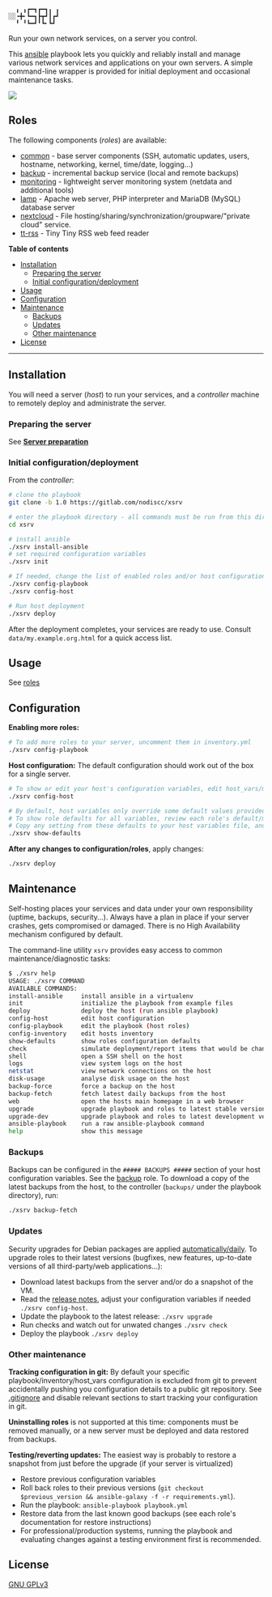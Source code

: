 ```
  ╻ ╻┏━┓┏━┓╻ ╻
░░╺╋╸┗━┓┣┳┛┃┏┛
  ╹ ╹┗━┛╹┗╸┗┛ 
```

Run your own network services, on a server you control.

This [ansible](https://en.wikipedia.org/wiki/Ansible_(software)) playbook lets you quickly and reliably install and manage various network services and applications on your own servers. A simple command-line wrapper is provided for initial deployment and occasional maintenance tasks.

[![](https://gitlab.com/nodiscc/xsrv/badges/master/pipeline.svg)](https://gitlab.com/nodiscc/xsrv/commits/master)

## Roles

The following components (_roles_) are available:

- [common](https://gitlab.com/nodiscc/ansible-xsrv-common) - base server components (SSH, automatic updates, users, hostname, networking, kernel, time/date, logging...)
- [backup](https://gitlab.com/nodiscc/ansible-xsrv-backup) - incremental backup service (local and remote backups)
- [monitoring](https://gitlab.com/nodiscc/ansible-xsrv-monitoring) - lightweight server monitoring system (netdata and additional tools)
- [lamp](https://gitlab.com/nodiscc/ansible-xsrv-lamp) - Apache web server, PHP interpreter and MariaDB (MySQL) database server
- [nextcloud](https://gitlab.com/nodiscc/ansible-xsrv-nextcloud) - File hosting/sharing/synchronization/groupware/"private cloud" service.
- [tt-rss](https://gitlab.com/nodiscc/ansible-xsrv-tt-rss) - Tiny Tiny RSS web feed reader

<!-- TODO demo screencast -->

**Table of contents**

<!-- MarkdownTOC -->

- [Installation](#installation)
  - [Preparing the server](#preparing-the-server)
  - [Initial configuration/deployment](#initial-configurationdeployment)
- [Usage](#usage)
- [Configuration](#configuration)
- [Maintenance](#maintenance)
  - [Backups](#backups)
  - [Updates](#updates)
  - [Other maintenance](#other-maintenance)
- [License](#license)

<!-- /MarkdownTOC -->

------------


## Installation

You will need a server (_host_) to run your services, and a _controller_ machine to remotely deploy and administrate the server.


### Preparing the server

See **[Server preparation](server-preparation.md)**


### Initial configuration/deployment

From the _controller_:

```bash
# clone the playbook
git clone -b 1.0 https://gitlab.com/nodiscc/xsrv

# enter the playbook directory - all commands must be run from this directory
cd xsrv

# install ansible
./xsrv install-ansible
# set required configuration variables
./xsrv init

# If needed, change the list of enabled roles and/or host configuration variables
./xsrv config-playbook
./xsrv config-host

# Run host deployment
./xsrv deploy
```

After the deployment completes, your services are ready to use. Consult `data/my.example.org.html` for a quick access list.


## Usage

See [roles](#roles)


## Configuration

**Enabling more roles:**

```bash
# To add more roles to your server, uncomment them in inventory.yml
./xsrv config-playbook
```

**Host configuration:** The default configuration should work out of the box for a single server.

```bash
# To show or edit your host's configuration variables, edit host_vars/my.example.org.yml
./xsrv config-host

# By default, host variables only override some default values provided by roles.
# To show role defaults for all variables, review each role's default/main.yml
# Copy any setting from these defaults to your host variables file, and edit its value.
./xsrv show-defaults

```

**After any changes to configuration/roles**, apply changes: 

```bash
./xsrv deploy
```


## Maintenance

Self-hosting places your services and data under your own responsibility (uptime, backups, security...). Always have a plan in place if your server crashes, gets compromised or damaged. There is no High Availability mechanism configured by default.

The command-line utility `xsrv` provides easy access to common maintenance/diagnostic tasks:

```bash
$ ./xsrv help
USAGE: ./xsrv COMMAND
AVAILABLE COMMANDS:
install-ansible     install ansible in a virtualenv
init                initialize the playbook from example files
deploy              deploy the host (run ansible playbook)
config-host         edit host configuration
config-playbook     edit the playbook (host roles)
config-inventory    edit hosts inventory
show-defaults       show roles configuration defaults
check               simulate deployment/report items that would be changed
shell               open a SSH shell on the host
logs                view system logs on the host
netstat             view network connections on the host
disk-usage          analyse disk usage on the host
backup-force        force a backup on the host
backup-fetch        fetch latest daily backups from the host
web                 open the hosts main homepage in a web browser
upgrade             upgrade playbook and roles to latest stable versions (read the release notes)
upgrade-dev         upgrade playbook and roles to latest development versions
ansible-playbook    run a raw ansible-playbook command
help                show this message
```

### Backups

Backups can be configured in the `##### BACKUPS #####` section of your host configuration variables. See the [backup](https://gitlab.com/nodiscc/ansible-xsrv-backup) role. To download a copy of the latest backups from the host, to the controller (`backups/` under the playbook directory), run:

```bash
./xsrv backup-fetch
```

### Updates

Security upgrades for Debian packages are applied [automatically/daily](https://gitlab.com/nodiscc/ansible-xsrv-common). To upgrade roles to their latest versions (bugfixes, new features, up-to-date versions of all third-party/web applications...):

- Download latest backups from the server and/or do a snapshot of the VM.
- Read the [release notes](https://gitlab.com/nodiscc/xsrv/-/releases), adjust your configuration variables if needed `./xsrv config-host`.
- Update the playbook to the latest release: `./xsrv upgrade`
- Run checks and watch out for unwated changes `./xsrv check`
- Deploy the playbook `./xsrv deploy`


### Other maintenance

**Tracking configuration in git:** By default your specific playbook/inventory/host_vars configuration is excluded from git to prevent accidentally pushing you configuration details to a public git repository. See [.gitignore](.gitignore) and disable relevant sections to start tracking your configuration in git.

**Uninstalling roles** is not supported at this time: components must be removed manually, or a new server must be deployed and data restored from backups.

**Testing/reverting updates:** The easiest way is probably to restore a snapshot from just before the upgrade (if your server is virtualized)

- Restore previous configuration variables
- Roll back roles to their previous versions (`git checkout $previous_version && ansible-galaxy -f -r requirements.yml`).
- Run the playbook:  `ansible-playbook playbook.yml`
- Restore data from the last known good backups (see each role's documentation for restore instructions)
- For professional/production systems, running the playbook and evaluating changes against a testing environment first is recommended.


## License

[GNU GPLv3](LICENSE)
